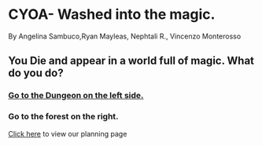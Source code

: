 # CYOA- Washed into the magic.
By Angelina Sambuco,Ryan Mayleas, Nephtali R., Vincenzo Monterosso

## You Die and appear in a world full of magic. What do you do?

### [Go to the Dungeon on the left side.](GoToDungeon.md)
### Go to the forest on the right.

 [Click here](https://docs.google.com/drawings/d/1iEar4gxZzAzZ9D-D667xZ8OKfr6guzmpiUJzQjbF9Ys/edit?usp=sharing) to view our planning page

